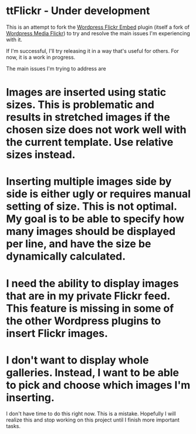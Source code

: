 # ttFlickr - Under development

This is an attempt to fork the [Wordpress Flickr Embed](https://github.com/hiddentao/wp-flickr-embed) plugin 
(itself a fork of [Wordpress Media Flickr](http://wordpress.org/extend/plugins/wordpress-media-flickr/))
to try and resolve the main issues I'm experiencing with it.

If I'm successful, I'll try releasing it in a way that's useful for others. For now, it is a work in progress.

The main issues I'm trying to address are
# Images are inserted using static sizes. This is problematic and results in stretched images if the chosen size does not work well with the current template. Use relative sizes instead.
# Inserting multiple images side by side is either ugly or requires manual setting of size. This is not optimal. My goal is to be able to specify how many images should be displayed per line, and have the size be dynamically calculated.
# I need the ability to display images that are in my private Flickr feed. This feature is missing in some of the other Wordpress plugins to insert Flickr images.
# I don't want to display whole galleries. Instead, I want to be able to pick and choose which images I'm inserting.

I don't have time to do this right now. This is a mistake. Hopefully I will realize this and stop working on this project until I finish more important tasks.